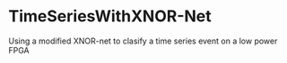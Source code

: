# TimeSeriesWithXNOR-Net
Using a modified XNOR-net to clasify a time series event on a low power FPGA
